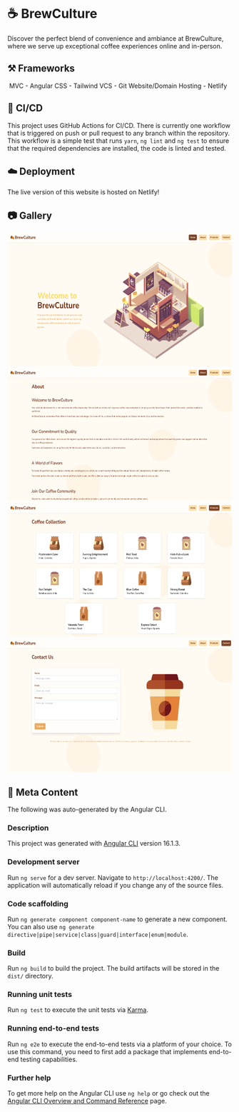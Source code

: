 # ☕ BrewCulture

Discover the perfect blend of convenience and ambiance at BrewCulture, where we serve up exceptional coffee experiences online and in-person.

## ⚒️ Frameworks
️
MVC - Angular
CSS - Tailwind
VCS - Git
Website/Domain Hosting - Netlify

## 🧪 CI/CD

This project uses GitHub Actions for CI/CD. There is currently one workflow that is triggered on push or pull request to any branch within the repository. This workflow is a simple test that runs `yarn`, `ng lint` and `ng test` to ensure that the required dependencies are installed, the code is linted and tested.

## ☁️ Deployment

The live version of this website is hosted on Netlify!

## 📷 Gallery

<img src="./gallery/home-page.png" width="700px" height="300" />
<img src="./gallery/about-page.png" width="700px" height="300" />
<img src="./gallery/products-page.png" width="700px" height="300" />
<img src="./gallery/contact-page.png" width="700px" height="300" />

## 📖 Meta Content

The following was auto-generated by the Angular CLI.

### Description

This project was generated with [Angular CLI](https://github.com/angular/angular-cli) version 16.1.3.

### Development server

Run `ng serve` for a dev server. Navigate to `http://localhost:4200/`. The application will automatically reload if you change any of the source files.

### Code scaffolding

Run `ng generate component component-name` to generate a new component. You can also use `ng generate directive|pipe|service|class|guard|interface|enum|module`.

### Build

Run `ng build` to build the project. The build artifacts will be stored in the `dist/` directory.

### Running unit tests

Run `ng test` to execute the unit tests via [Karma](https://karma-runner.github.io).

### Running end-to-end tests

Run `ng e2e` to execute the end-to-end tests via a platform of your choice. To use this command, you need to first add a package that implements end-to-end testing capabilities.

### Further help

To get more help on the Angular CLI use `ng help` or go check out the [Angular CLI Overview and Command Reference](https://angular.io/cli) page.
